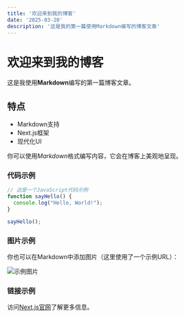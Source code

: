 ```yaml
---
title: '欢迎来到我的博客'
date: '2025-03-20'
description: '这是我的第一篇使用Markdown编写的博客文章'
---
```


# 欢迎来到我的博客

这是我使用**Markdown**编写的第一篇博客文章。

## 特点

- Markdown支持
- Next.js框架
- 现代化UI

你可以使用*Markdown*格式编写内容，它会在博客上美观地呈现。

### 代码示例

```javascript
// 这是一个JavaScript代码示例
function sayHello() {
  console.log("Hello, World!");
}

sayHello();
```

### 图片示例

你也可以在Markdown中添加图片（这里使用了一个示例URL）：

![示例图片](https://picsum.photos/800/400)

### 链接示例

访问[Next.js官网](https://nextjs.org/)了解更多信息。
